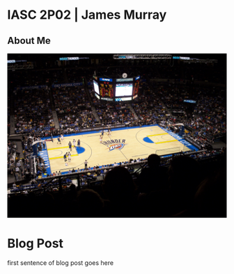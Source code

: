 # IASC 2P02 | James Murray

## About Me

![](images/OKCArena.JPG)

# Blog Post

first sentence of blog post goes here

